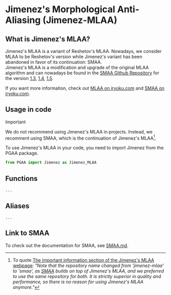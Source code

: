 # Jimenez's Morphological Anti-Aliasing (Jimenez-MLAA)

## What is Jimenez's MLAA?

Jimenez's MLAA is a variant of Reshetov's MLAA. Nowadays, we consider MLAA to be Reshetov's version while Jimenez's variant has been abandoned in favor of its continuation: SMAA.\
Jimenez's MLAA is a modification and upgrade of the original MLAA algorithm and can nowadays be found in the [SMAA Github Repository](https://github.com/iryoku/smaa/tree/master) for the version [1.3](https://github.com/iryoku/smaa/tree/v1.3), [1.4](https://github.com/iryoku/smaa/tree/v1.4), [1.5](https://github.com/iryoku/smaa/tree/v1.5).

If you want more information, check out [MLAA on iryoku.com](https://www.iryoku.com/mlaa/) and [SMAA on iryoku.com](https://www.iryoku.com/smaa/).

## Usage in code

> [!IMPORTANT]
> We do not recommend using Jimenez's MLAA in projects. Instead, we recomment using SMAA, which is the continuation of Jimenez's MLAA[^1].

To use Jimenez's MLAA in your code, you need to import Jimenez from the PGAA package.

```python
from PGAA import Jimenez as Jimenez_MLAA
```

[^1]: To quote [The important information section of the Jimenez's MLAA webpage](https://www.iryoku.com/mlaa/#:~:text=Note%20that%20the%20repository%20name%20changed%20from%20%27jimenez%2Dmlaa%27%20to%20%27smaa%27%2C%20as%20SMAA%20builds%20on%20top%20of%20Jimenez%27s%20MLAA%2C%20and%20we%20preferred%20to%20use%20the%20same%20repository%20for%20both.%20It%20is%20strictly%20superior%20in%20quality%20and%20performance%2C%20so%20there%20is%20no%20reason%20for%20using%20Jimenez%27s%20MLAA%20anymore.): *"Note that the repository name changed from 'jimenez-mlaa' to 'smaa', as [SMAA](https://www.iryoku.com/smaa/) builds on top of Jimenez's MLAA, and we preferred to use the same repository for both. It is strictly superior in quality and performance, so there is no reason for using Jimenez's MLAA anymore."*

## Functions

`...`

## Aliases

`...`

## Link to SMAA

To check out the documentation for SMAA, see [SMAA.md](../docs/SubpixelMorphological.md).

